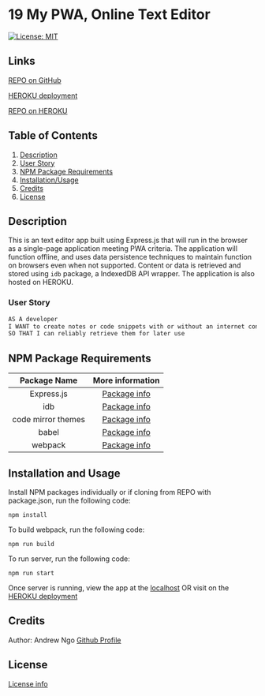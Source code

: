 # 19 My PWA, Online Text Editor 

[![License: MIT](https://img.shields.io/badge/License-MIT-yellow.svg)](https://opensource.org/licenses/MIT)

## Links

[REPO on GitHub](https://github.com/MiinoSil/19-PWA-TXT-EDITOR-HW-GIT)

[HEROKU deployment](https://ngo-jate-web-text-editor-app.herokuapp.com/)

[REPO on HEROKU](https://git.heroku.com/ngo-jate-web-text-editor-app.git)

## Table of Contents
1. [Description](#description)
2. [User Story](#user-story)
3. [NPM Package Requirements](#npm-package-requirements)
4. [Installation/Usage](#installation-and-usage)
6. [Credits]()
7. [License]()

## Description

This is an text editor app built using Express.js that will run in the browser as a single-page application meeting PWA criteria. The application will function offline, and uses data persistence techniques to maintain function on browsers even when not supported. Content or data is retrieved and stored using ```idb``` package, a IndexedDB API wrapper. The application is also hosted on HEROKU.

### User Story

```md
AS A developer
I WANT to create notes or code snippets with or without an internet connection
SO THAT I can reliably retrieve them for later use
```

## NPM Package Requirements
| Package Name | More information |
| :---: | :---: |
| Express.js | [Package info](https://www.npmjs.com/package/express) |
| idb | [Package info](https://www.npmjs.com/package/idb) |
| code mirror themes | [Package info](https://www.npmjs.com/package/code-mirror-themes) |
| babel | [Package info](https://babeljs.io/) |
| webpack | [Package info](https://www.npmjs.com/package/webpack) |

## Installation and Usage

Install NPM packages individually or if cloning from REPO with package.json, run the following code:
```
npm install
```

To build webpack, run the following code:
```
npm run build
```

To run server, run the following code:
```
npm run start
```

Once server is running, view the app at the [localhost](http://localhost:3000) OR visit on the [HEROKU deployment](https://ngo-jate-web-text-editor-app.herokuapp.com/)

## Credits

Author: Andrew Ngo
[Github Profile](https://github.com/MiinoSil)

## License

[License info](/LICENSE)